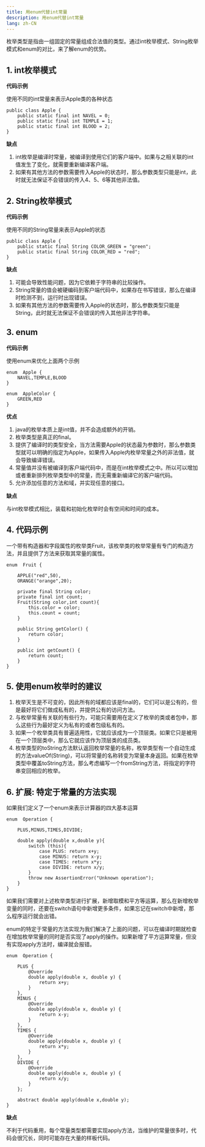 ```yaml
---
title: 用enum代替int常量
description: 用enum代替int常量
lang: zh-CN
---
```


枚举类型是指由一组固定的常量组成合法值的类型。通过int枚举模式、String枚举模式和enum的对比，来了解enum的优势。

## 1. int枚举模式

**代码示例**

使用不同的int常量来表示Apple类的各种状态 

```
public class Apple {
    public static final int NAVEL = 0;
    public static final int TEMPLE = 1;
    public static final int BLOOD = 2;
}
```



**缺点**

1. int枚举是编译时常量，被编译到使用它们的客户端中。如果与之相关联的int值发生了变化，就需要重新编译客户端。
2. 如果有其他方法的参数需要传入Apple的状态时，那么参数类型只能是int，此时就无法保证不会错误的传入4、5、6等其他非法值。



## 2. String枚举模式

**代码示例**

使用不同的String常量来表示Apple的状态 

```
public class Apple {
    public static final String COLOR_GREEN = "green";
    public static final String COLOR_RED = "red";
}
```



**缺点**

1. 可能会导致性能问题，因为它依赖于字符串的比较操作。
2. String常量的值会被硬编码到客户端代码中，如果存在书写错误，那么在编译时检测不到，运行时出现错误。
3. 如果有其他方法的参数需要传入Apple的状态时，那么参数类型只能是String，此时就无法保证不会错误的传入其他非法字符串。



## 3. enum

**代码示例**

使用enum来优化上面两个示例 

```
enum  Apple {
    NAVEL,TEMPLE,BLOOD
}

enum  AppleColor {
    GREEN,RED
}
```



**优点**

1. java的枚举本质上是int值，并不会造成额外的开销。
2. 枚举类型是真正的final。
3. 提供了编译时的类型安全，当方法需要Apple的状态最为参数时，那么参数类型就可以明确的指定为Apple，如果传入Apple内枚举常量之外的非法值，就会导致编译错误。
4. 常量值并没有被编译到客户端代码中，而是在int枚举模式之中。所以可以增加或者重新排列枚举类型中的常量，而无需重新编译它的客户端代码。
5. 允许添加任意的方法和域，并实现任意的接口。



**缺点**

与int枚举模式相比，装载和初始化枚举时会有空间和时间的成本。



## 4. 代码示例

一个带有构造器和字段属性的枚举类Fruit，该枚举类的枚举常量有专门的构造方法，并且提供了方法来获取其常量的属性。

```
enum  Fruit {
    
    APPLE("red",50),
    ORANGE("orange",20);
    
    private final String color;
    private final int count;
    Fruit(String color,int count){
        this.color = color;
        this.count = count;
    }

    public String getColor() {
        return color;
    }

    public int getCount() {
        return count;
    }
}
```



## 5. 使用enum枚举时的建议

1. 枚举天生是不可变的，因此所有的域都应该是final的，它们可以是公有的，但是最好将它们做成私有的，并提供公有的访问方法。
2. 与枚举常量有关联的有些行为，可能只需要用在定义了枚举的类或者包中，那么这些行为最好定义为私有的或者包级私有的。
3. 如果一个枚举类具有普遍适用性，它就应该成为一个顶层类。如果它只是被用在一个顶层类中，那么它就应该作为顶层类的成员类。
4. 枚举类型的toString方法默认返回枚举常量的名称，枚举类型有一个自动生成的方法valueOf(String)，可以将常量的名称转变为常量本身返回。如果在枚举类型中覆盖toString方法，那么考虑编写一个fromString方法，将指定的字符串变回相应的枚举。



## 6. 扩展: 特定于常量的方法实现

如果我们定义了一个enum来表示计算器的四大基本运算 

```
enum  Operation {

    PLUS,MINUS,TIMES,DIVIDE;
    
    double apply(double x,double y){
        switch (this){
            case PLUS: return x+y;
            case MINUS: return x-y;
            case TIMES: return x*y;
            case DIVIDE: return x/y;
        }
        throw new AssertionError("Unknown operation");
    }
}
```

如果我们需要对上述枚举类型进行扩展，新增取模和平方等运算，那么在新增枚举变量的同时，还要在switch语句中新增更多条件，如果忘记在switch中新增，那么程序运行就会出错。

enum的特定于常量的方法实现为我们解决了上面的问题，可以在编译时期就检查在增加枚举常量的同时是否实现了apply的操作。如果新增了平方运算常量，但没有实现apply方法时，编译就会报错。

```
enum  Operation {

    PLUS {
        @Override
        double apply(double x, double y) {
            return x+y;
        }
    },
    MINUS {
        @Override
        double apply(double x, double y) {
            return x-y;
        }
    },
    TIMES {
        @Override
        double apply(double x, double y) {
            return x*y;
        }
    },
    DIVIDE {
        @Override
        double apply(double x, double y) {
            return x/y;
        }
    };

    abstract double apply(double x,double y);
}
```



**缺点**

不利于代码重用，每个常量类型都需要实现apply方法，当维护的常量很多时，代码会很冗长，同时可能存在大量的样板代码。
